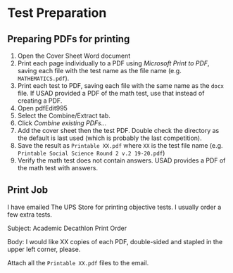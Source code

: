 # Test Preparation

## Preparing PDFs for printing

1. Open the Cover Sheet Word document
1. Print each page individually to a PDF using *Microsoft Print to PDF*, saving each file with the test name as the file name (e.g. `MATHEMATICS.pdf`).
1. Print each test to PDF, saving each file with the same name as the `docx` file. If USAD provided a PDF of the math test, use that instead of creating a PDF.
1. Open pdfEdit995
1. Select the Combine/Extract tab.
1. Click *Combine existing PDFs...*
1. Add the cover sheet then the test PDF. Double check the directory as the default is last used (which is probably the last competition).
1. Save the result as `Printable XX.pdf` where `XX` is the test file name (e.g. `Printable Social Science Round 2 v.2 19-20.pdf`)
1. Verify the math test does not contain answers. USAD provides a PDF of the math test with answers.

## Print Job

I have emailed The UPS Store for printing objective tests. I usually order a few extra tests.

Subject: Academic Decathlon Print Order

Body: I would like XX copies of each PDF, double-sided and stapled in the upper left corner, please.

Attach all the `Printable XX.pdf` files to the email.
